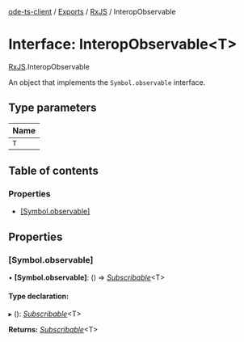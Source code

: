 [ode-ts-client](../README.md) / [Exports](../modules.md) / [RxJS](../modules/rxjs.md) / InteropObservable

# Interface: InteropObservable<T\>

[RxJS](../modules/rxjs.md).InteropObservable

An object that implements the `Symbol.observable` interface.

## Type parameters

Name |
:------ |
`T` |

## Table of contents

### Properties

- [[Symbol.observable]](rxjs.interopobservable.md#[symbol.observable])

## Properties

### [Symbol.observable]

• **[Symbol.observable]**: () => [*Subscribable*](rxjs.subscribable.md)<T\>

#### Type declaration:

▸ (): [*Subscribable*](rxjs.subscribable.md)<T\>

**Returns:** [*Subscribable*](rxjs.subscribable.md)<T\>
